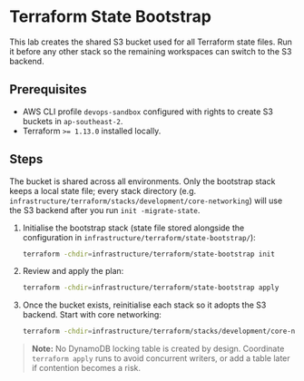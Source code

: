# Terraform State Bootstrap

This lab creates the shared S3 bucket used for all Terraform state files. Run it before any other stack so the remaining workspaces can switch to the S3 backend.

## Prerequisites

- AWS CLI profile `devops-sandbox` configured with rights to create S3 buckets in `ap-southeast-2`.
- Terraform `>= 1.13.0` installed locally.

## Steps

The bucket is shared across all environments. Only the bootstrap stack keeps a local state file; every stack directory (e.g. `infrastructure/terraform/stacks/development/core-networking`) will use the S3 backend after you run `init -migrate-state`.

1. Initialise the bootstrap stack (state file stored alongside the configuration in `infrastructure/terraform/state-bootstrap/`):
   ```bash
   terraform -chdir=infrastructure/terraform/state-bootstrap init
   ```
2. Review and apply the plan:
   ```bash
   terraform -chdir=infrastructure/terraform/state-bootstrap apply
   ```
3. Once the bucket exists, reinitialise each stack so it adopts the S3 backend. Start with core networking:
   ```bash
   terraform -chdir=infrastructure/terraform/stacks/development/core-networking init -migrate-state
   ```

> **Note:** No DynamoDB locking table is created by design. Coordinate `terraform apply` runs to avoid concurrent writers, or add a table later if contention becomes a risk.
